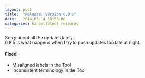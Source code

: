 ```yaml
---
layout: post
title:  "Release: Version 0.8.6"
date:   2014-03-14 18:58:00
categories: kancolletool releases
---
```


Sorry about all the updates lately.  
0.8.5 is what happens when I try to push updates too late at night.

#### Fixed

* Misaligned labels in the Tool
* Inconsistent terminology in the Tool

